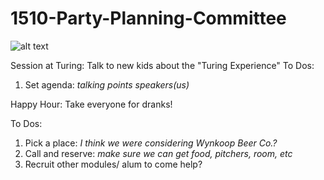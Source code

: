 # 1510-Party-Planning-Committee

![alt text](http://profile.ak.fbcdn.net/hprofile-ak-snc4/50335_2220778357_5139577_n.jpg)


Session at Turing: Talk to new kids about the "Turing Experience"
To Dos: 
  1. Set agenda:
  *talking points* 
  *speakers(us)*

Happy Hour: Take everyone for dranks!

  To Dos:
  
  1. Pick a place: *I think we were considering Wynkoop Beer Co.?*
  2. Call and reserve: *make sure we can get food, pitchers, room, etc*
  3. Recruit other modules/ alum to come help?
